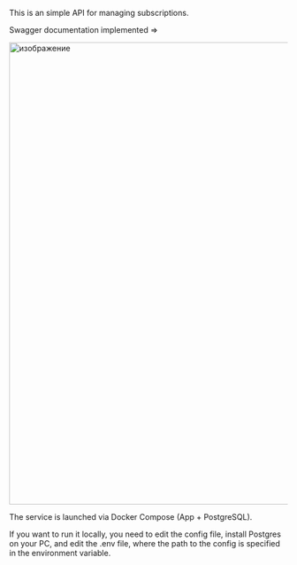This is an simple API for managing subscriptions.

Swagger documentation implemented => 

<img width="1904" height="835" alt="изображение" src="https://github.com/user-attachments/assets/c4397355-24b9-4f07-bb48-d9aa0e8ff7ed" />



The service is launched via Docker Compose (App + PostgreSQL). 

If you want to run it locally, you need to edit the config file, install Postgres on your PC, and edit the .env file, where the path to the config is specified in the environment variable.

